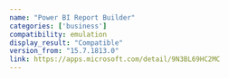 ```yaml
---
name: "Power BI Report Builder"
categories: ['business']
compatibility: emulation
display_result: "Compatible"
version_from: "15.7.1813.0"
link: https://apps.microsoft.com/detail/9N3BL69HC2MC
---
```


